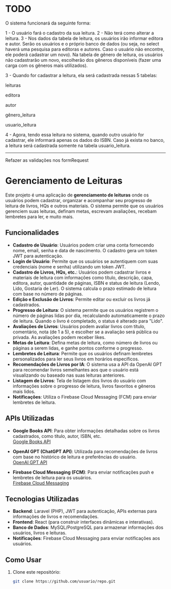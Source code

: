 # TODO

O sistema funcionará da seguinte forma:

1 - O usuário fará o cadastro da sua leitura.
2 - Não terá como alterar a leitura.
3 - Nos dados da tabela de leitura, os usuários irão informar editora e autor. Serão os usuários e o próprio banco de dados (ou seja, no select haverá uma pesquisa para editoras e autores. Caso o usuário não encontre, ele poderá cadastrar um novo).
Na tabela de gênero de leitura, os usuários não cadastrarão um novo, escolherão dos gêneros disponíveis (fazer uma carga com os gêneros mais utilizados).

3 - Quando for cadastrar a leitura, ela será cadastrada nessas 5 tabelas:

leituras

editora

autor

gênero_leitura

usuario_leitura

4 - Agora, tendo essa leitura no sistema, quando outro usuário for cadastrar, ele informará apenas os dados do ISBN. Caso já exista no banco, a leitura será cadastrada somente na tabela usuario_leitura.

---- 

Refazer as validações nos formRequest 


# Gerenciamento de Leituras

Este projeto é uma aplicação de **gerenciamento de leituras** onde os usuários podem cadastrar, organizar e acompanhar seu progresso de leitura de livros, HQs e outros materiais. O sistema permite que os usuários gerenciem suas leituras, definam metas, escrevam avaliações, recebam lembretes para ler, e muito mais.

## Funcionalidades

- **Cadastro de Usuário**: Usuários podem criar uma conta fornecendo nome, email, senha e data de nascimento. O cadastro gera um token JWT para autenticação.
- **Login de Usuário**: Permite que os usuários se autentiquem com suas credenciais (nome e senha) utilizando um token JWT.
- **Cadastro de Livros, HQs, etc.**: Usuários podem cadastrar livros e materiais de leitura com informações como título, descrição, capa, editora, autor, quantidade de páginas, ISBN e status de leitura (Lendo, Lido, Gostaria de Ler). O sistema calcula o prazo estimado de leitura com base no número de páginas.
- **Edição e Exclusão de Livros**: Permite editar ou excluir os livros já cadastrados.
- **Progresso de Leitura**: O sistema permite que os usuários registrem o número de páginas lidas por dia, recalculando automaticamente o prazo de leitura. Quando o livro é completado, o status é alterado para "Lido".
- **Avaliações de Livros**: Usuários podem avaliar livros com título, comentário, nota (de 1 a 5), e escolher se a avaliação será pública ou privada. As avaliações podem receber likes.
- **Metas de Leitura**: Defina metas de leitura, como número de livros ou páginas a serem lidas, e ganhe pontos conforme o progresso.
- **Lembretes de Leitura**: Permite que os usuários definam lembretes personalizados para ler seus livros em horários específicos.
- **Recomendações de Livros por IA**: O sistema usa a API da OpenAI GPT para recomendar livros semelhantes aos que o usuário está visualizando ou baseado nas suas leituras anteriores.
- **Listagem de Livros**: Tela de listagem dos livros do usuário com informações sobre o progresso de leitura, livros favoritos e gêneros mais lidos.
- **Notificações**: Utiliza o Firebase Cloud Messaging (FCM) para enviar lembretes de leitura.

## APIs Utilizadas

- **Google Books API**: Para obter informações detalhadas sobre os livros cadastrados, como título, autor, ISBN, etc.  
[Google Books API](https://developers.google.com/books/docs/v1/using?hl=pt-br)
  
- **OpenAI GPT (ChatGPT API)**: Utilizada para recomendações de livros com base no histórico de leitura e preferências do usuário.  
[OpenAI GPT API](https://platform.openai.com/docs/overview)
  
- **Firebase Cloud Messaging (FCM)**: Para enviar notificações push e lembretes de leitura para os usuários.  
[Firebase Cloud Messaging](https://firebase.google.com/docs/cloud-messaging?hl=pt-br)

## Tecnologias Utilizadas

- **Backend**: Laravel (PHP), JWT para autenticação, APIs externas para informações de livros e recomendações.
- **Frontend**: React (para construir interfaces dinâmicas e interativas).
- **Banco de Dados**: MySQL/PostgreSQL para armazenar informações dos usuários, livros e leituras.
- **Notificações**: Firebase Cloud Messaging para enviar notificações aos usuários.

## Como Usar

1. Clone este repositório:
   ```bash
   git clone https://github.com/usuario/repo.git
